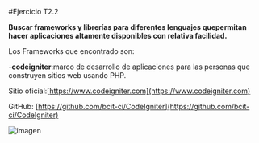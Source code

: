 #Ejercicio T2.2

**Buscar frameworks y librerías para diferentes lenguajes quepermitan hacer aplicaciones altamente disponibles con relativa facilidad.**

Los Frameworks que encontrado son:

-**codeigniter**:marco de desarrollo de aplicaciones para las personas que construyen sitios web usando PHP.

Sitio oficial:[https://www.codeigniter.com](https://www.codeigniter.com)

GitHub: [https://github.com/bcit-ci/CodeIgniter](https://github.com/bcit-ci/CodeIgniter) 

![imagen](http://www.jlaya.com/wp-content/uploads/code.png)

